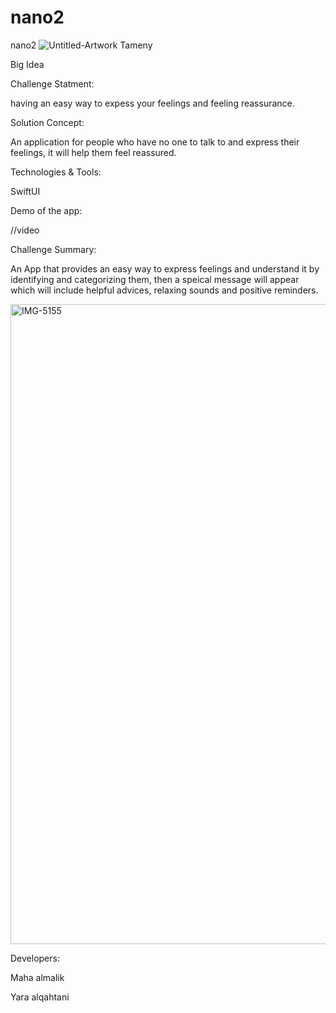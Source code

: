 # nano2
nano2
![Untitled-Artwork](https://user-images.githubusercontent.com/105722836/212483038-54b0b452-bb20-4c0b-8a47-25b8eadef97b.png)
Tameny

Big Idea

Challenge Statment:

having an easy way to expess your feelings and feeling reassurance.




Solution Concept:

An application for people who have no one to talk to and express their feelings, it will help them feel reassured.




Technologies & Tools:

SwiftUI





Demo of the app:

//video 





Challenge Summary:

An App that provides an easy way to express feelings and understand it by identifying and categorizing them, then a speical message will appear which will include helpful advices, relaxing sounds and positive reminders.


<img width="1024" alt="IMG-5155" src="https://user-images.githubusercontent.com/105722836/212484012-8c7000d1-68c1-4490-a756-361af4be8df9.png">





Developers:

Maha almalik 

Yara alqahtani

